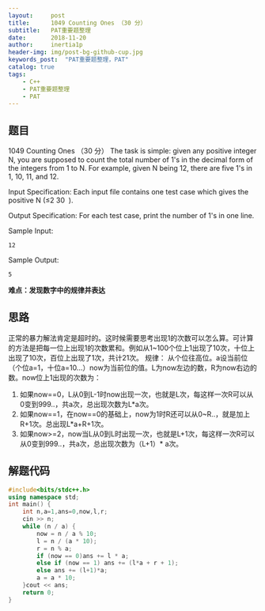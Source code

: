 ```yaml
---
layout:     post
title:      1049 Counting Ones （30 分）
subtitle:   PAT重要题整理
date:       2018-11-20
author:     inertia1p
header-img: img/post-bg-github-cup.jpg
keywords_post:  "PAT重要题整理，PAT"
catalog: true
tags:
    - C++
    - PAT重要题整理
    - PAT
---
```


## 题目

1049 Counting Ones （30 分）
The task is simple: given any positive integer N, you are supposed to count the total number of 1's in the decimal form of the integers from 1 to N. For example, given N being 12, there are five 1's in 1, 10, 11, and 12.

Input Specification:
Each input file contains one test case which gives the positive N (≤2
​30
​​ ).

Output Specification:
For each test case, print the number of 1's in one line.

Sample Input:
```
12
```
Sample Output:
```
5
```
**难点：发现数字中的规律并表达**

## 思路

正常的暴力解法肯定是超时的。这时候需要思考出现1的次数可以怎么算。可计算的方法是把每一位上出现1的次数累和。例如从1~100个位上1出现了10次，十位上出现了10次，百位上出现了1次，共计21次。
规律： 从个位往高位。a设当前位（个位a=1，十位a=10...）now为当前位的值。L为now左边的数，R为now右边的数。now位上1出现的次数为：
1. 如果now==0，L从0到L-1时now出现一次，也就是L次，每这样一次R可以从0变到999..，共a次，总出现次数为L*a次。
2. 如果now==1，在now==0的基础上，now为1时R还可以从0~R..，就是加上R+1次。总出现L*a+R+1次。
3. 如果now>=2，now当L从0到L时出现一次，也就是L+1次，每这样一次R可以从0变到999..，共a次，总出现次数为（L+1）* a次。

## 解题代码

```C++
#include<bits/stdc++.h>
using namespace std;
int main() {
	int n,a=1,ans=0,now,l,r;
	cin >> n;
	while (n / a) {
		now = n / a % 10;
		l = n / (a * 10);
		r = n % a;
		if (now == 0)ans += l * a;
		else if (now == 1) ans += (l*a + r + 1);
		else ans += (l+1)*a;
		a = a * 10;
	}cout << ans;
	return 0;
}
```
